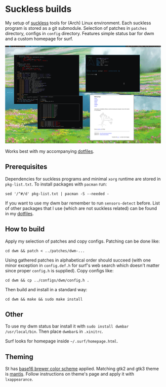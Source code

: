 # Suckless builds

My setup of [suckless](suckless.org) tools for (Arch) Linux environment.
Each suckless program is stored as a git submodule.
Selection of patches in `patches` directory, configs in `config` directory.
Features simple status bar for dwm and a custom homepage for surf.

![screen](https://github.com/maciejzj/suckless-builds/blob/master/screen.png?raw=true)

Works best with my accompanying [dotfiles](https://github.com/maciejzj/dotfiles).

## Prerequisites

Dependencies for suckless programs and minimal `xorg` runtime are stored in
`pkg-list.txt`.
To install packages with `pacman` run:

```
sed '/^#/d' pkg-list.txt | pacman -S --needed -
```

If you want to use my dwm bar remember to run `sensors-detect` before.
List of other packages that I use (which are not suckless related) can be found
in my [dotfiles](https://github.com/maciejzj/dotfiles).

## How to build

Apply my selection of patches and copy configs.
Patching can be done like:

```
cd dwm && patch < ../patches/dwm-...
```

Using gathered patches in alphabetical order should succeed
(with one minor exception in `config.def.h` for surf's web search which doesn't
matter since proper `config.h` is supplied).
Copy configs like:

```
cd dwm && cp ../configs/dwm/config.h .
```

Then build and install in a standard way:

```
cd dwm && make && sudo make install
```

## Other

To use my dwm status bar install it with `sudo install dwmbar /usr/local/bin`.
Then place `dwmbar&` in `.xinitrc`.

Surf looks for homepage inside `~/.surf/homepage.html`.

## Theming

St has [base16 brewer color scheme](https://github.com/chriskempson/base16-unclaimed-schemes/blob/master/brewer.yaml)
applied.
Matching gtk2 and gtk3 theme is
[mantis](https://github.com/mantissa-/mantis-theme).
Follow instructions on theme's page and apply it with `lxappearance`.
